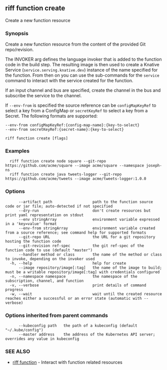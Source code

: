 ## riff function create

Create a new function resource

### Synopsis

Create a new function resource from the content of the provided Git repo/revision.

The INVOKER arg defines the language invoker that is added to the function code in the build step. The resulting image is then used to create a Knative Service (`service.serving.knative.dev`) instance of the name specified for the function.
From then on you can use the sub-commands for the `service` command to interact with the service created for the function.

If an input channel and bus are specified, create the channel in the bus and subscribe the service to the channel.

If `--env-from` is specified the source reference can be `configMapKeyRef` to select a key from a ConfigMap or `secretKeyRef` to select a key from a Secret. The following formats are supported:

    --env-from configMapKeyRef:{config-map-name}:{key-to-select}
    --env-from secretKeyRef:{secret-name}:{key-to-select}


```
riff function create [flags]
```

### Examples

```
  riff function create node square --git-repo https://github.com/acme/square --image acme/square --namespace joseph-ns
  riff function create java tweets-logger --git-repo https://github.com/acme/tweets --image acme/tweets-logger:1.0.0
```

### Options

```
      --artifact path                  path to the function source code or jar file; auto-detected if not specified
      --dry-run                        don't create resources but print yaml representation on stdout
      --env stringArray                environment variable expressed in a 'key=value' format
      --env-from stringArray           environment variable created from a source reference; see command help for supported formats
      --git-repo URL                   the URL for a git repository hosting the function code
      --git-revision ref-spec          the git ref-spec of the function code to use (default "master")
      --handler method or class        the name of the method or class to invoke, depending on the invoker used
  -h, --help                           help for create
      --image repository/image[:tag]   the name of the image to build; must be a writable repository/image[:tag] with credentials configured
  -n, --namespace namespace            the namespace of the subscription, channel, and function
  -v, --verbose                        print details of command progress
  -w, --wait                           wait until the created resource reaches either a successful or an error state (automatic with --verbose)
```

### Options inherited from parent commands

```
      --kubeconfig path   the path of a kubeconfig (default "~/.kube/config")
      --master address    the address of the Kubernetes API server; overrides any value in kubeconfig
```

### SEE ALSO

* [riff function](riff_function.md)	 - Interact with function related resources

